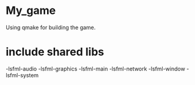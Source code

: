 # My_game
Using qmake for building the game.
# include shared libs
-lsfml-audio -lsfml-graphics -lsfml-main -lsfml-network -lsfml-window -lsfml-system
